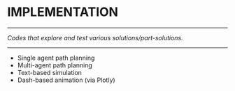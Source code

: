 <h1>IMPLEMENTATION</h1>

---

_Codes that explore and test various solutions/part-solutions._

---

- Single agent path planning
- Multi-agent path planning
- Text-based simulation
- Dash-based animation (via Plotly)
